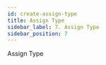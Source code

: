 ```yaml
---
id: create-assign-type
title: Assign Type
sidebar_label: 7. Assign Type
sidebar_position: 7
---
```


Assign Type
